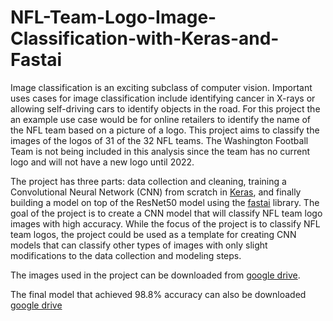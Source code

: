 # NFL-Team-Logo-Image-Classification-with-Keras-and-Fastai
Image classification is an exciting subclass of computer vision. Important uses cases for image classification include identifying cancer in X-rays or allowing self-driving cars to identify objects in the road. For this project the an example use case would be for online retailers to identify the name of the NFL team based on a picture of a logo. This project aims to classify the images of the logos of 31 of the 32 NFL teams. The Washington Football Team is not being included in this analysis since the team has no current logo and will not have a new logo until 2022. 

The project has three parts: data collection and cleaning, training a Convolutional Neural Network (CNN) from scratch in [Keras](https://keras.io/), and finally building a model on top of the ResNet50 model using the [fastai](https://www.fast.ai/) library. The goal of the project is to create a CNN model that will classify NFL team logo images with high accuracy. While the focus of the project is to classify NFL team logos, the project could be used as a template for creating CNN models that can classify other types of images with only slight modifications to the data collection and modeling steps.

The images used in the project can be downloaded from [google drive](https://drive.google.com/drive/folders/1aM-0xHmFzcPjx1pa0hImghVUhezYLkfa).

The final model that achieved 98.8% accuracy can also be downloaded [google drive](https://drive.google.com/file/d/1-depiOTcFrDxd2sOKo-RIsRfU6iCgjA9/view?usp=sharing)
